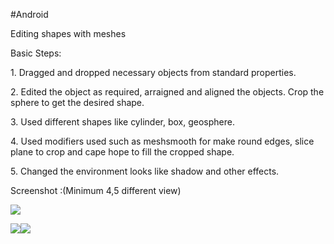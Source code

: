 #Android

 Editing shapes with meshes

Basic Steps:

1\. Dragged and dropped necessary objects from standard properties.

2\. Edited the object as required, arraigned and aligned the objects. Crop the sphere to get the desired shape.

3\. Used different shapes like cylinder, box, geosphere.

4\. Used modifiers used such as meshsmooth for make round edges, slice plane to crop and cape hope to fill the cropped shape.

5\. Changed the environment looks like shadow and other effects.

Screenshot :(Minimum 4,5 different view)

![](Image/Aspose.Words.9c3db7c1-97ed-4fb1-a30b-957124ad2264.001.png)

![](Image/Aspose.Words.9c3db7c1-97ed-4fb1-a30b-957124ad2264.002.png)![](Image/Aspose.Words.9c3db7c1-97ed-4fb1-a30b-957124ad2264.003.png)
